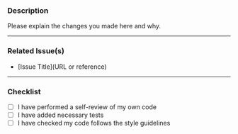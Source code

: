 ### Description

Please explain the changes you made here and why.

---

### Related Issue(s)

- [Issue Title](URL or reference) 

---

### Checklist

- [ ] I have performed a self-review of my own code
- [ ] I have added necessary tests
- [ ] I have checked my code follows the style guidelines
